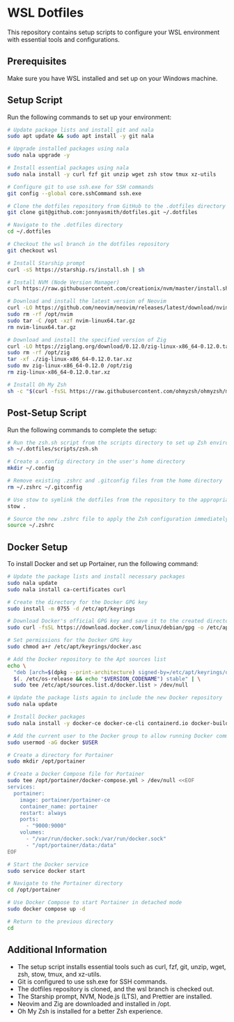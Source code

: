# WSL Dotfiles

This repository contains setup scripts to configure your WSL environment with essential tools and configurations.

## Prerequisites

Make sure you have WSL installed and set up on your Windows machine.

## Setup Script

Run the following commands to set up your environment:

```bash
# Update package lists and install git and nala
sudo apt update && sudo apt install -y git nala

# Upgrade installed packages using nala
sudo nala upgrade -y

# Install essential packages using nala
sudo nala install -y curl fzf git unzip wget zsh stow tmux xz-utils

# Configure git to use ssh.exe for SSH commands
git config --global core.sshCommand ssh.exe

# Clone the dotfiles repository from GitHub to the .dotfiles directory
git clone git@github.com:jonnyasmith/dotfiles.git ~/.dotfiles

# Navigate to the .dotfiles directory
cd ~/.dotfiles

# Checkout the wsl branch in the dotfiles repository
git checkout wsl

# Install Starship prompt
curl -sS https://starship.rs/install.sh | sh

# Install NVM (Node Version Manager)
curl https://raw.githubusercontent.com/creationix/nvm/master/install.sh | bash

# Download and install the latest version of Neovim
curl -LO https://github.com/neovim/neovim/releases/latest/download/nvim-linux64.tar.gz
sudo rm -rf /opt/nvim
sudo tar -C /opt -xzf nvim-linux64.tar.gz
rm nvim-linux64.tar.gz

# Download and install the specified version of Zig
curl -LO https://ziglang.org/download/0.12.0/zig-linux-x86_64-0.12.0.tar.xz
sudo rm -rf /opt/zig
tar -xf ./zig-linux-x86_64-0.12.0.tar.xz
sudo mv zig-linux-x86_64-0.12.0 /opt/zig
rm zig-linux-x86_64-0.12.0.tar.xz

# Install Oh My Zsh
sh -c "$(curl -fsSL https://raw.githubusercontent.com/ohmyzsh/ohmyzsh/master/tools/install.sh)"
```

## Post-Setup Script

Run the following commands to complete the setup:

```bash
# Run the zsh.sh script from the scripts directory to set up Zsh environment
sh ~/.dotfiles/scripts/zsh.sh

# Create a .config directory in the user's home directory
mkdir ~/.config

# Remove existing .zshrc and .gitconfig files from the home directory
rm ~/.zshrc ~/.gitconfig

# Use stow to symlink the dotfiles from the repository to the appropriate locations
stow .

# Source the new .zshrc file to apply the Zsh configuration immediately
source ~/.zshrc
```

## Docker Setup

To install Docker and set up Portainer, run the following command:

```bash
# Update the package lists and install necessary packages
sudo nala update
sudo nala install ca-certificates curl

# Create the directory for the Docker GPG key
sudo install -m 0755 -d /etc/apt/keyrings

# Download Docker's official GPG key and save it to the created directory
sudo curl -fsSL https://download.docker.com/linux/debian/gpg -o /etc/apt/keyrings/docker.asc

# Set permissions for the Docker GPG key
sudo chmod a+r /etc/apt/keyrings/docker.asc

# Add the Docker repository to the Apt sources list
echo \
  "deb [arch=$(dpkg --print-architecture) signed-by=/etc/apt/keyrings/docker.asc] https://download.docker.com/linux/debian \
  $(. /etc/os-release && echo "$VERSION_CODENAME") stable" | \
  sudo tee /etc/apt/sources.list.d/docker.list > /dev/null

# Update the package lists again to include the new Docker repository
sudo nala update

# Install Docker packages
sudo nala install -y docker-ce docker-ce-cli containerd.io docker-buildx-plugin docker-compose-plugin

# Add the current user to the Docker group to allow running Docker commands without sudo
sudo usermod -aG docker $USER

# Create a directory for Portainer
sudo mkdir /opt/portainer

# Create a Docker Compose file for Portainer
sudo tee /opt/portainer/docker-compose.yml > /dev/null <<EOF
services:
  portainer:
    image: portainer/portainer-ce
    container_name: portainer
    restart: always
    ports:
      - "9000:9000"
    volumes:
      - "/var/run/docker.sock:/var/run/docker.sock"
      - "/opt/portainer/data:/data"
EOF

# Start the Docker service
sudo service docker start

# Navigate to the Portainer directory
cd /opt/portainer

# Use Docker Compose to start Portainer in detached mode
sudo docker compose up -d

# Return to the previous directory
cd
```

## Additional Information

- The setup script installs essential tools such as curl, fzf, git, unzip, wget, zsh, stow, tmux, and xz-utils.
- Git is configured to use ssh.exe for SSH commands.
- The dotfiles repository is cloned, and the wsl branch is checked out.
- The Starship prompt, NVM, Node.js (LTS), and Prettier are installed.
- Neovim and Zig are downloaded and installed in /opt.
- Oh My Zsh is installed for a better Zsh experience.
